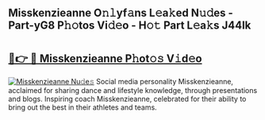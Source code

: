## Misskenzieanne O𝚗𝚕yf𝚊ns L𝚎a𝚔ed N𝚞𝚍es - Part-yG8 P𝚑𝚘tos Vi𝚍𝚎o - H𝚘𝚝 Part L𝚎a𝚔s J44Ik

# <h2><a href="http://kf4fa8.oniu.top/?m=Misskenzieanne">🔗👉 🔴 Misskenzieanne P𝚑ot𝚘𝚜 V𝚒d𝚎o</a></h2>

[![Misskenzieanne Nu𝚍e𝚜](https://i.imgur.com/0qMVB7G.gif)](http://kf4fa8.oniu.top/?m=Misskenzieanne)
Social media personality Misskenzieanne, acclaimed for sharing dance and lifestyle knowledge, through presentations and blogs. Inspiring coach Misskenzieanne, celebrated for their ability to bring out the best in their athletes and teams.  
